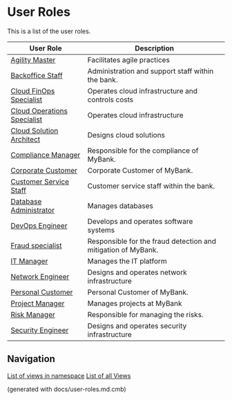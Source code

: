 # User Roles

This is a list of the user roles.

| User Role | Description |
|---|---|
| [Agility Master](mybank/project-management/agility-master.md) | Facilitates agile practices |  
| [Backoffice Staff](mybank/core-banking/backoffice-staff.md) | Administration and support staff within the bank. |  
| [Cloud FinOps Specialist](mybank/it-management/cloud-finops-specialist.md) | Operates cloud infrastructure and controls costs |  
| [Cloud Operations Specialist](mybank/it-management/cloud-operations-specialist.md) | Operates cloud infrastructure |  
| [Cloud Solution Architect](mybank/it-management/cloud-solution-architect.md) | Designs cloud solutions |  
| [Compliance Manager](mybank/compliance/compliance-manager.md) | Responsible for the compliance of MyBank. |  
| [Corporate Customer](mybank/corporate-customer.md) | Corporate Customer of MyBank. |  
| [Customer Service Staff](mybank/customer-channels/customer-service-staff.md) | Customer service staff within the bank. |  
| [Database Administrator](mybank/it-management/database-administrator.md) | Manages databases |  
| [DevOps Engineer](mybank/project-management/devops-engineer.md) | Develops and operates software systems |  
| [Fraud specialist](mybank/compliance/fraud-specialist.md) | Responsible for the fraud detection and mitigation of MyBank. |  
| [IT Manager](mybank/it-management/it-manager.md) | Manages the IT platform |  
| [Network Engineer](mybank/it-management/network-engineer.md) | Designs and operates network infrastructure |  
| [Personal Customer](mybank/personal-customer.md) | Personal Customer of MyBank. |  
| [Project Manager](mybank/project-management/project-manager.md) | Manages projects at MyBank |  
| [Risk Manager](mybank/compliance/risk-manager.md) | Responsible for managing the risks. |  
| [Security Engineer](mybank/it-management/security-engineer.md) | Designs and operates security infrastructure |  


## Navigation
[List of views in namespace](./views-in-namespace.md)
[List of all Views](./views.md)

(generated with docs/user-roles.md.cmb)
